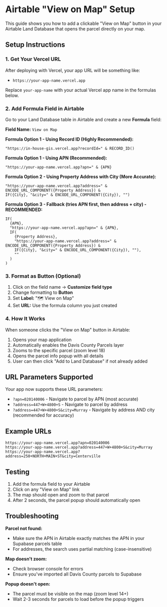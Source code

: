 # Airtable "View on Map" Setup

This guide shows you how to add a clickable "View on Map" button in your Airtable Land Database that opens the parcel directly on your map.

## Setup Instructions

### 1. Get Your Vercel URL

After deploying with Vercel, your app URL will be something like:
- `https://your-app-name.vercel.app`

Replace `your-app-name` with your actual Vercel app name in the formulas below.

### 2. Add Formula Field in Airtable

Go to your Land Database table in Airtable and create a new **Formula** field:

**Field Name:** `View on Map`

**Formula Option 1 - Using Record ID (Highly Recommended):**
```
"https://in-house-gis.vercel.app?recordId=" & RECORD_ID()
```

**Formula Option 1 - Using APN (Recommended):**
```
"https://your-app-name.vercel.app?apn=" & {APN}
```

**Formula Option 2 - Using Property Address with City (More Accurate):**
```
"https://your-app-name.vercel.app?address=" & ENCODE_URL_COMPONENT({Property Address}) &
IF({City}, "&city=" & ENCODE_URL_COMPONENT({City}), "")
```

**Formula Option 3 - Fallback (tries APN first, then address + city) - RECOMMENDED:**
```
IF(
  {APN},
  "https://your-app-name.vercel.app?apn=" & {APN},
  IF(
    {Property Address},
    "https://your-app-name.vercel.app?address=" & ENCODE_URL_COMPONENT({Property Address}) &
    IF({City}, "&city=" & ENCODE_URL_COMPONENT({City}), ""),
    ""
  )
)
```

### 3. Format as Button (Optional)

1. Click on the field name → **Customize field type**
2. Change formatting to **Button**
3. Set **Label:** "🗺️ View on Map"
4. Set **URL:** Use the formula column you just created

### 4. How It Works

When someone clicks the "View on Map" button in Airtable:

1. Opens your map application
2. Automatically enables the Davis County Parcels layer
3. Zooms to the specific parcel (zoom level 18)
4. Opens the parcel info popup with all details
5. User can then click "Add to Land Database" if not already added

## URL Parameters Supported

Your app now supports these URL parameters:

- `?apn=020140006` - Navigate to parcel by APN (most accurate)
- `?address=447+W+4800+S` - Navigate to parcel by address
- `?address=447+W+4800+S&city=Murray` - Navigate by address AND city (recommended for accuracy)

## Example URLs

```
https://your-app-name.vercel.app?apn=020140006
https://your-app-name.vercel.app?address=447+W+4800+S&city=Murray
https://your-app-name.vercel.app?address=250+NORTH+MAIN+ST&city=Centerville
```

## Testing

1. Add the formula field to your Airtable
2. Click on any "View on Map" link
3. The map should open and zoom to that parcel
4. After 2 seconds, the parcel popup should automatically open

## Troubleshooting

**Parcel not found:**
- Make sure the APN in Airtable exactly matches the APN in your Supabase parcels table
- For addresses, the search uses partial matching (case-insensitive)

**Map doesn't zoom:**
- Check browser console for errors
- Ensure you've imported all Davis County parcels to Supabase

**Popup doesn't open:**
- The parcel must be visible on the map (zoom level 14+)
- Wait 2-3 seconds for parcels to load before the popup triggers
